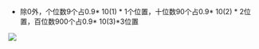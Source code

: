 - 除0外，个位数9个占0.9* 10(1) * 1个位置，十位数90个占0.9* 10(2) * 2位置，百位数900个占0.9* 10(3)*3位置

![](https://pic.leetcode-cn.com/2cd7d8a6a881b697a43f153d6c10e0e991817d78f92b9201b6ab71e44cb619de-Picture1.png)